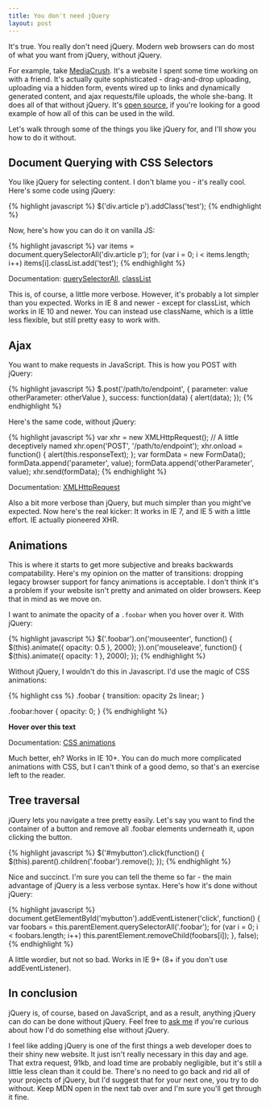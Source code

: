 ```yaml
---
title: You don't need jQuery
layout: post
---
```


It's true. You really don't need jQuery. Modern web browsers can do most of what you want from jQuery,
without jQuery.

For example, take [MediaCrush](https://mediacru.sh). It's a website I spent some time working on with a friend.
It's actually quite sophisticated - drag-and-drop uploading, uploading via a hidden form, events wired up to
links and dynamically generated content, and ajax requests/file uploads, the whole she-bang. It does all of
that without jQuery. It's [open source](https://github.com/MediaCrush/MediaCrush), if you're looking for a good
example of how all of this can be used in the wild.

Let's walk through some of the things you like jQuery for, and I'll show you how to do it without.

## Document Querying with CSS Selectors

You like jQuery for selecting content. I don't blame you - it's really cool. Here's some code using jQuery:

{% highlight javascript %}
$('div.article p').addClass('test');
{% endhighlight %}

Now, here's how you can do it on vanilla JS:

{% highlight javascript %}
var items = document.querySelectorAll('div.article p');
for (var i = 0; i < items.length; i++)
    items[i].classList.add('test');
{% endhighlight %}

Documentation: [querySelectorAll](https://developer.mozilla.org/en-US/docs/Web/API/Document.querySelectorAll), [classList](https://developer.mozilla.org/en-US/docs/Web/API/element.classList)

This is, of course, a little more verbose. However, it's probably a lot simpler than you expected. Works in
IE 8 and newer - except for classList, which works in IE 10 and newer. You can instead use className, which is
a little less flexible, but still pretty easy to work with.

## Ajax

You want to make requests in JavaScript. This is how you POST with jQuery:

{% highlight javascript %}
$.post('/path/to/endpoint', {
    parameter: value
    otherParameter: otherValue
},
success: function(data) {
    alert(data);
});
{% endhighlight %}

Here's the same code, without jQuery:

{% highlight javascript %}
var xhr = new XMLHttpRequest(); // A little deceptively named
xhr.open('POST', '/path/to/endpoint');
xhr.onload = function() {
    alert(this.responseText);
};
var formData = new FormData();
formData.append('parameter', value);
formData.append('otherParameter', value);
xhr.send(formData);
{% endhighlight %}

Documentation: [XMLHttpRequest](https://developer.mozilla.org/en-US/docs/Web/API/XMLHttpRequest)

Also a bit more verbose than jQuery, but much simpler than you might've expected. Now here's the real kicker:
It works in IE 7, and IE 5 with a little effort. IE actually pioneered XHR.

## Animations

This is where it starts to get more subjective and breaks backwards compatability. Here's my opinion on the
matter of transitions: dropping legacy browser support for fancy animations is acceptable. I don't think it's
a problem if your website isn't pretty and animated on older browsers. Keep that in mind as we move on.

I want to animate the opacity of a `.foobar` when you hover over it. With jQuery:

{% highlight javascript %}
$('.foobar').on('mouseenter', function() {
    $(this).animate({
        opacity: 0.5
    }, 2000);
}).on('mouseleave', function() {
    $(this).animate({
        opacity: 1
    }, 2000);
});
{% endhighlight %}

Without jQuery, I wouldn't do this in Javascript. I'd use the magic of CSS animations:

{% highlight css %}
.foobar {
    transition: opacity 2s linear;
}

.foobar:hover {
    opacity: 0;
}
{% endhighlight %}

<p class="foobar">Hover over this text</p>
<style>.foobar{transition:opacity 2s linear;font-weight:bold;}.foobar:hover{opacity:0.5;}</style>

Documentation: [CSS animations](https://developer.mozilla.org/en-US/docs/Web/Guide/CSS/Using_CSS_animations)

Much better, eh? Works in IE 10+. You can do much more complicated animations with CSS, but I can't think of
a good demo, so that's an exercise left to the reader.

## Tree traversal

jQuery lets you navigate a tree pretty easily. Let's say you want to find the container of a button and remove
all .foobar elements underneath it, upon clicking the button.

{% highlight javascript %}
$('#mybutton').click(function() {
    $(this).parent().children('.foobar').remove();
});
{% endhighlight %}

Nice and succinct. I'm sure you can tell the theme so far - the main advantage of jQuery is a less verbose
syntax. Here's how it's done without jQuery:

{% highlight javascript %}
document.getElementById('mybutton').addEventListener('click', function() {
    var foobars = this.parentElement.querySelectorAll('.foobar');
    for (var i = 0; i < foobars.length; i++)
        this.parentElement.removeChild(foobars[i]);
}, false);
{% endhighlight %}

A little wordier, but not so bad. Works in IE 9+ (8+ if you don't use addEventListener).

## In conclusion

jQuery is, of course, based on JavaScript, and as a result, anything jQuery can do can be done without jQuery.
Feel free to [ask me](mailto:sir@cmpwn.com) if you're curious about how I'd do something else without jQuery.

I feel like adding jQuery is one of the first things a web developer does to their shiny new website. It just
isn't really necessary in this day and age. That extra request, 91kb, and load time are probably negligible,
but it's still a little less clean than it could be. There's no need to go back and rid all of your projects of
jQuery, but I'd suggest that for your next one, you try to do without. Keep MDN open in the next tab over and
I'm sure you'll get through it fine.
